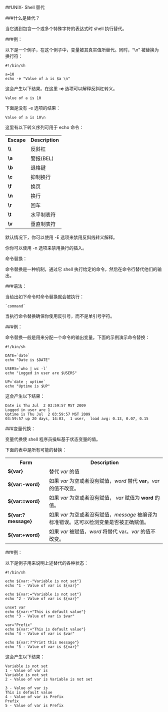 ##UNIX- Shell 替代

###什么是替代？

当它遇到包含一个或多个特殊字符的表达式时 shell 执行替代。

###例：

以下是一个例子，在这个例子中，变量被其真实值所替代。同时，“\n” 被替换为换行符：

    #!/bin/sh
    
    a=10
    echo -e "Value of a is $a \n"

这会产生以下结果。在这里 **-e** 选项可以解释反斜杠转义。

    Value of a is 10

下面是没有 -e 选项的结果：

    Value of a is 10\n

这里有以下转义序列可用于 echo 命令：

<table>
	<tr><th>Escape</th><th>Description</th></tr>
	<tr><td><strong>\\</strong></td><td>反斜杠</td></tr>
	<tr><td><strong>\a</strong></td><td>警报(BEL)</td></tr>
	<tr><td><strong>\b</strong></td><td>退格键</td></tr>
	<tr><td><strong>\c</strong></td><td>抑制换行</td></tr>
	<tr><td><strong>\f</strong></td><td>换页</td></tr>
	<tr><td><strong>\n</strong></td><td>换行</td></tr>
	<tr><td><strong>\r</strong></td><td>回车</td></tr>
	<tr><td><strong>\t</strong></td><td>水平制表符</td></tr>
	<tr><td><strong>\v</strong></td><td>垂直制表符</td></tr>
</table>

默认情况下，你可以使用 -E 选项来禁用反斜线转义解释。

你你可以使用 -n 选项来禁用换行的插入。

命令替换：

命令替换是一种机制，通过它 shell 执行给定的命令，然后在命令行替代他们的输出。

###语法：

当给出如下命令时命令替换就会被执行：

    `command`

当执行命令替换确保你使用反引号，而不是单引号字符。

###例：

命令替换一般是用来分配一个命令的输出变量。下面的示例演示命令替换：

    #!/bin/sh
    
    DATE=`date`
    echo "Date is $DATE"
    
    USERS=`who | wc -l`
    echo "Logged in user are $USERS"
    
    UP=`date ; uptime`
    echo "Uptime is $UP"

这会产生以下结果：

    Date is Thu Jul  2 03:59:57 MST 2009
    Logged in user are 1
    Uptime is Thu Jul  2 03:59:57 MST 2009
    03:59:57 up 20 days, 14:03,  1 user,  load avg: 0.13, 0.07, 0.15

###变量代换：

变量代换使 shell 程序员操纵基于状态变量的值。

下面的表中是所有可能的替换：

<table>
	<tr><th>Form</th><th>Description</th></tr>
	<tr><td><strong>${var}</strong></td><td>替代 <i>var</i> 的值</td></tr>
	<tr><td><strong>${var:-word}</strong></td><td>如果 <i>var</i> 为空或者没有赋值，<i>word</i> 替代 <b>var</b>。<i>var</i> 的值不改变。</td></tr>
	<tr><td><strong>${var:=word}</strong></td><td>如果 <i>var</i> 为空或者没有赋值， <i>var</i> 赋值为 <b>word</b> 的值。</td></tr>
	<tr><td><strong>${var:?message}</strong></td><td>如果 <i>var</i> 为空或者没有赋值，<i>message</i> 被编译为标准错误。这可以检测变量是否被正确赋值。</td></tr>
	<tr><td><strong>${var:+word}</strong></td><td>如果 <i>var</i> 被赋值，<i>word</i> 将替代 var。<i>var</i> 的值不改变。</td></tr></td></tr>
</table>

###例：

以下是例子用来说明上述替代的各种状态：
    
    #!/bin/sh
    
    echo ${var:-"Variable is not set"}
    echo "1 - Value of var is ${var}"
    
    echo ${var:="Variable is not set"}
    echo "2 - Value of var is ${var}"
    
    unset var
    echo ${var:+"This is default value"}
    echo "3 - Value of var is $var"
    
    var="Prefix"
    echo ${var:+"This is default value"}
    echo "4 - Value of var is $var"
    
    echo ${var:?"Print this message"}
    echo "5 - Value of var is ${var}"
    
这会产生以下结果：

    Variable is not set
    1 - Value of var is
    Variable is not set
    2 - Value of var is Variable is not set
    
    3 - Value of var is
    This is default value
    4 - Value of var is Prefix
    Prefix
    5 - Value of var is Prefix
